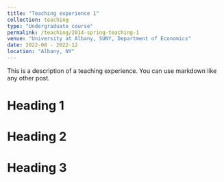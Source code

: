 ```yaml
---
title: "Teaching experience 1"
collection: teaching
type: "Undergraduate course"
permalink: /teaching/2014-spring-teaching-1
venue: "University at Albany, SUNY, Department of Economics"
date: 2022-08 - 2022-12
location: "Albany, NY"
---
```


This is a description of a teaching experience. You can use markdown like any other post.

Heading 1
======

Heading 2
======

Heading 3
======
